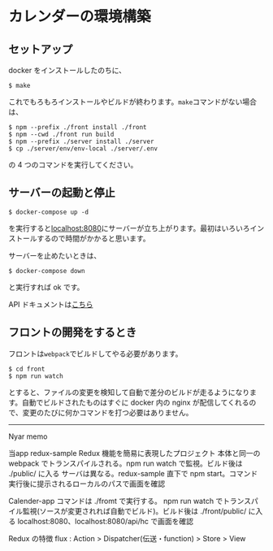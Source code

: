# カレンダーの環境構築

## セットアップ

docker をインストールしたのちに、

```shell
$ make
```

これでもろもろインストールやビルドが終わります。`make`コマンドがない場合は、

```shell
$ npm --prefix ./front install ./front
$ npm --cwd ./front run build
$ npm --prefix ./server install ./server
$ cp ./server/env/env-local ./server/.env
```

の 4 つのコマンドを実行してください。

## サーバーの起動と停止

```shell
$ docker-compose up -d
```

を実行すると[localhost:8080]()にサーバーが立ち上がります。最初はいろいろインストールするので時間がかかると思います。

サーバーを止めたいときは、

```shell
$ docker-compose down
```

と実行すれば ok です。

API ドキュメントは[こちら](./server/README.md)

## フロントの開発をするとき

フロントは`webpack`でビルドしてやる必要があります。

```shell
$ cd front
$ npm run watch
```

とすると、ファイルの変更を検知して自動で差分のビルドが走るようになります。自動でビルドされたものはすぐに docker 内の nginx が配信してくれるので、変更のたびに何かコマンドを打つ必要はありません。

---
Nyar memo

当app
  redux-sample
    Redux 機能を簡易に表現したプロジェクト
    本体と同一の webpack でトランスパイルされる。npm run watch で監視。ビルド後は ./public/ に入る
    サーバは異なる。redux-sample 直下で npm start。コマンド実行後に提示されるローカルのパスで画面を確認

  Calender-app
    コマンドは ./fromt で実行する。
    npm run watch でトランスパイル監視(ソースが変更されれば自動でビルド)。ビルド後は ./front/public/ に入る
    localhost:8080、localhost:8080/api/hc で画面を確認

Redux の特徴
  flux : Action > Dispatcher(伝送・function) > Store > View

